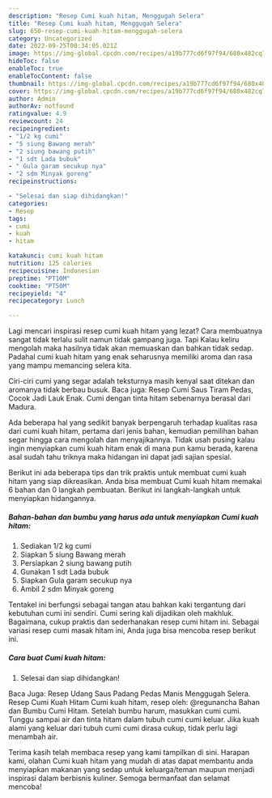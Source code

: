 ```yaml
---
description: "Resep Cumi kuah hitam, Menggugah Selera"
title: "Resep Cumi kuah hitam, Menggugah Selera"
slug: 650-resep-cumi-kuah-hitam-menggugah-selera
category: Uncategorized
date: 2022-09-25T00:34:05.021Z
image: https://img-global.cpcdn.com/recipes/a19b777cd6f97f94/680x482cq70/cumi-kuah-hitam-foto-resep-utama.jpg
hideToc: false
enableToc: true
enableTocContent: false
thumbnail: https://img-global.cpcdn.com/recipes/a19b777cd6f97f94/680x482cq70/cumi-kuah-hitam-foto-resep-utama.jpg
cover: https://img-global.cpcdn.com/recipes/a19b777cd6f97f94/680x482cq70/cumi-kuah-hitam-foto-resep-utama.jpg
author: Admin
authorAv: notfound
ratingvalue: 4.9
reviewcount: 24
recipeingredient:
- "1/2 kg cumi"
- "5 siung Bawang merah"
- "2 siung bawang putih"
- "1 sdt Lada bubuk"
- " Gula garam secukup nya"
- "2 sdm Minyak goreng"
recipeinstructions:

- "Selesai dan siap dihidangkan!"
categories:
- Resep
tags:
- cumi
- kuah
- hitam

katakunci: cumi kuah hitam 
nutrition: 125 calories
recipecuisine: Indonesian
preptime: "PT10M"
cooktime: "PT50M"
recipeyield: "4"
recipecategory: Lunch

---
```



Lagi mencari inspirasi resep cumi kuah hitam yang lezat? Cara membuatnya sangat tidak terlalu sulit namun tidak gampang juga. Tapi Kalau keliru mengolah maka hasilnya tidak akan memuaskan dan bahkan tidak sedap. Padahal cumi kuah hitam yang enak seharusnya memiliki aroma dan rasa yang mampu memancing selera kita.


Ciri-ciri cumi yang segar adalah teksturnya masih kenyal saat ditekan dan aromanya tidak berbau busuk. Baca juga: Resep Cumi Saus Tiram Pedas, Cocok Jadi Lauk Enak. Cumi dengan tinta hitam sebenarnya berasal dari Madura.

Ada beberapa hal yang sedikit banyak berpengaruh terhadap kualitas rasa dari cumi kuah hitam, pertama dari jenis bahan, kemudian pemilihan bahan segar hingga cara mengolah dan menyajikannya. Tidak usah pusing kalau ingin menyiapkan cumi kuah hitam enak di mana pun kamu berada, karena asal sudah tahu triknya maka hidangan ini dapat jadi sajian spesial.


Berikut ini ada beberapa tips dan trik praktis untuk membuat cumi kuah hitam yang siap dikreasikan. Anda bisa membuat Cumi kuah hitam memakai 6 bahan dan 0 langkah pembuatan. Berikut ini langkah-langkah untuk menyiapkan hidangannya.

<!--inarticleads1-->

##### Bahan-bahan dan bumbu yang harus ada untuk menyiapkan Cumi kuah hitam:

1. Sediakan 1/2 kg cumi
1. Siapkan 5 siung Bawang merah
1. Persiapkan 2 siung bawang putih
1. Gunakan 1 sdt Lada bubuk
1. Siapkan  Gula garam secukup nya
1. Ambil 2 sdm Minyak goreng


Tentakel ini berfungsi sebagai tangan atau bahkan kaki tergantung dari kebutuhan cumi ini sendiri. Cumi sering kali dijadikan oleh makhluk. Bagaimana, cukup praktis dan sederhanakan resep cumi hitam ini. Sebagai variasi resep cumi masak hitam ini, Anda juga bisa mencoba resep berikut ini. 

<!--inarticleads2-->

##### Cara buat Cumi kuah hitam:


1. Selesai dan siap dihidangkan!

Baca Juga: Resep Udang Saus Padang Pedas Manis Menggugah Selera. Resep Cumi Kuah Hitam Cumi kuah hitam, resep oleh: @regunancha Bahan dan Bumbu Cumi Hitam. Setelah bumbu harum, masukkan cumi cumi. Tunggu sampai air dan tinta hitam dalam tubuh cumi cumi keluar. Jika kuah alami yang keluar dari tubuh cumi cumi dirasa cukup, tidak perlu lagi menambah air. 

Terima kasih telah membaca resep yang kami tampilkan di sini. Harapan kami, olahan Cumi kuah hitam yang mudah di atas dapat membantu anda menyiapkan makanan yang sedap untuk keluarga/teman maupun menjadi inspirasi dalam berbisnis kuliner. Semoga bermanfaat dan selamat mencoba!

